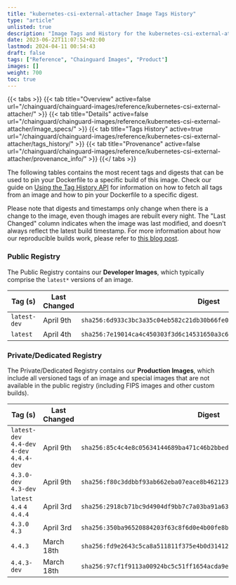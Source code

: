```yaml
---
title: "kubernetes-csi-external-attacher Image Tags History"
type: "article"
unlisted: true
description: "Image Tags and History for the kubernetes-csi-external-attacher Chainguard Image"
date: 2023-06-22T11:07:52+02:00
lastmod: 2024-04-11 00:54:43
draft: false
tags: ["Reference", "Chainguard Images", "Product"]
images: []
weight: 700
toc: true
---
```


{{< tabs >}}
{{< tab title="Overview" active=false url="/chainguard/chainguard-images/reference/kubernetes-csi-external-attacher/" >}}
{{< tab title="Details" active=false url="/chainguard/chainguard-images/reference/kubernetes-csi-external-attacher/image_specs/" >}}
{{< tab title="Tags History" active=true url="/chainguard/chainguard-images/reference/kubernetes-csi-external-attacher/tags_history/" >}}
{{< tab title="Provenance" active=false url="/chainguard/chainguard-images/reference/kubernetes-csi-external-attacher/provenance_info/" >}}
{{</ tabs >}}

The following tables contains the most recent tags and digests that can be used to pin your Dockerfile to a specific build of this image. Check our guide on [Using the Tag History API](/chainguard/chainguard-images/using-the-tag-history-api/) for information on how to fetch all tags from an image and how to pin your Dockerfile to a specific digest.

Please note that digests and timestamps only change when there is a change to the image, even though images are rebuilt every night. The "Last Changed" column indicates when the image was last modified, and doesn't always reflect the latest build timestamp. For more information about how our reproducible builds work, please refer to [this blog post](https://www.chainguard.dev/unchained/reproducing-chainguards-reproducible-image-builds).

### Public Registry
The Public Registry contains our **Developer Images**, which typically comprise the `latest*` versions of an image.

| Tag (s)       | Last Changed | Digest                                                                    |
|---------------|--------------|---------------------------------------------------------------------------|
|  `latest-dev` | April 9th    | `sha256:6d933c3bc3a35c04eb582c21db30b66fe0ddf986733c9a6153a16b9bd553a4ae` |
|  `latest`     | April 4th    | `sha256:7e19014ca4c450303f3d6c14531650a3c60dd828ece3912d3dc54a5285eb7ab3` |


### Private/Dedicated Registry
The Private/Dedicated Registry contains our **Production Images**, which include all versioned tags of an image and special images that are not available in the public registry (including FIPS images and other custom builds).

| Tag (s)                                     | Last Changed | Digest                                                                    |
|---------------------------------------------|--------------|---------------------------------------------------------------------------|
|  `latest-dev` `4.4-dev` `4-dev` `4.4.4-dev` | April 9th    | `sha256:85c4c4e8c05634144689ba471c46b2bbed18b4065cd8d677cd75c3de378a360b` |
|  `4.3.0-dev` `4.3-dev`                      | April 9th    | `sha256:f80c3ddbbf93ab662eba07eace8b462123a402c2eeb6b0da8eb95860710d6938` |
|  `latest` `4.4` `4` `4.4.4`                 | April 3rd    | `sha256:2918cb71bc9d4904df9bb7c7a03ba91a63831b7a0bb093a0b9206251042272fa` |
|  `4.3.0` `4.3`                              | April 3rd    | `sha256:350ba96520884203f63c8f6d0e4b00fe8b3e45b2c1bfcc26736617c14121ae3e` |
|  `4.4.3`                                    | March 18th   | `sha256:fd9e2643c5ca8a511811f375e4b0d31412778c3755bbfb76706db308fb32819d` |
|  `4.4.3-dev`                                | March 18th   | `sha256:97cf1f9113a00924bc5c51ff1654acda9edc0608eb07b9b92330618a4fe5455e` |


